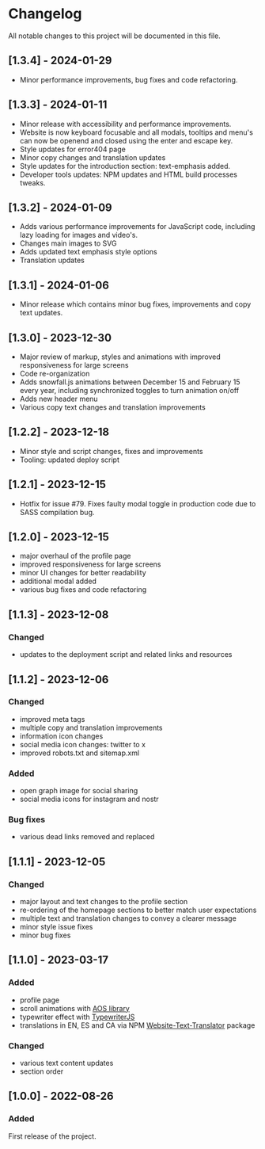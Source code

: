 # Changelog

All notable changes to this project will be documented in this file.

## [1.3.4] - 2024-01-29

- Minor performance improvements, bug fixes and code refactoring.

## [1.3.3] - 2024-01-11

- Minor release with accessibility and performance improvements.
- Website is now keyboard focusable and all modals, tooltips and menu's can now be openend and closed using the enter and escape key.
- Style updates for error404 page
- Minor copy changes and translation updates
- Style updates for the introduction section: text-emphasis added.
- Developer tools updates: NPM updates and HTML build processes tweaks.

## [1.3.2] - 2024-01-09

- Adds various performance improvements for JavaScript code, including lazy loading for images and video's.
- Changes main images to SVG
- Adds updated text emphasis style options
- Translation updates

## [1.3.1] - 2024-01-06

- Minor release which contains minor bug fixes, improvements and copy text updates.

## [1.3.0] - 2023-12-30

- Major review of markup, styles and animations with improved responsiveness for large screens
- Code re-organization
- Adds snowfall.js animations between December 15 and February 15 every year, including synchronized toggles to turn animation on/off
- Adds new header menu
- Various copy text changes and translation improvements

## [1.2.2] - 2023-12-18

- Minor style and script changes, fixes and improvements
- Tooling: updated deploy script

## [1.2.1] - 2023-12-15

- Hotfix for issue #79. Fixes faulty modal toggle in production code due to SASS compilation bug.

## [1.2.0] - 2023-12-15

- major overhaul of the profile page
- improved responsiveness for large screens
- minor UI changes for better readability
- additional modal added
- various bug fixes and code refactoring

## [1.1.3] - 2023-12-08

### Changed

- updates to the deployment script and related links and resources

## [1.1.2] - 2023-12-06

### Changed

- improved meta tags
- multiple copy and translation improvements
- information icon changes
- social media icon changes: twitter to x
- improved robots.txt and sitemap.xml

### Added

- open graph image for social sharing
- social media icons for instagram and nostr

### Bug fixes

- various dead links removed and replaced

## [1.1.1] - 2023-12-05

### Changed

- major layout and text changes to the profile section
- re-ordering of the homepage sections to better match user expectations
- multiple text and translation changes to convey a clearer message
- minor style issue fixes
- minor bug fixes

## [1.1.0] - 2023-03-17

### Added

- profile page
- scroll animations with [AOS library](https://michalsnik.github.io/aos/)
- typewriter effect with [TypewriterJS](https://www.npmjs.com/package/typewriter-effect)
- translations in EN, ES and CA via NPM [Website-Text-Translator](https://www.npmjs.com/package/website-text-translator) package

### Changed

- various text content updates
- section order

## [1.0.0] - 2022-08-26

### Added

First release of the project.
